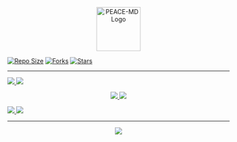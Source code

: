 <p align="center">
  <img src="https://files.catbox.moe/y3ifqx.jpg" alt="PEACE-MD Logo" width="100"/>
</p>

<p align="left">
  <a href="https://github.com/Peacemaker-cyber/PEACE-MD"><img src="https://img.shields.io/github/repo-size/Peacemaker-cyber/PEACE-MD?color=brightgreen&style=for-the-badge&logo=github" alt="Repo Size"/></a>
  <a href="https://github.com/Peacemaker-cyber/PEACE-MD"><img src="https://img.shields.io/github/forks/Peacemaker-cyber/PEACE-MD?style=for-the-badge&logo=github" alt="Forks"/></a>
  <a href="https://github.com/Peacemaker-cyber/PEACE-MD"><img src="https://img.shields.io/github/stars/Peacemaker-cyber/PEACE-MD?style=for-the-badge&color=yellow&logo=github" alt="Stars"/></a>
</p>

---

<p align="left">
  <a href="https://peace-md-5egf.onrender.com/" target="_blank">
    <img src="https://img.shields.io/badge/🧩%20Generate%20Session-009688?style=for-the-badge&logo=whatsapp&logoColor=white"/>
  </a>
  <a href="https://heroku.com/deploy?template=https://github.com/Peacemaker-cyber/Unknown-Error-">
    <img src="https://img.shields.io/badge/🚀%20Deploy%20to%20Heroku-8E44AD?style=for-the-badge&logo=heroku&logoColor=white"/>
  </a>
</p>

<p align="center">
  <a href="https://app.koyeb.com/deploy?type=git&repository=github.com/Peacemaker-cyber/PEACE-MD">
    <img src="https://img.shields.io/badge/🌌%20Deploy%20to%20Koyeb-1F1F1F?style=for-the-badge&logo=koyeb&logoColor=white"/>
  </a>
  <a href="https://railway.app/template/xZVxY3">
    <img src="https://img.shields.io/badge/🚄%20Deploy%20to%20Railway-2C3E50?style=for-the-badge&logo=railway&logoColor=white"/>
  </a>
</p>

<p align="left">
  <a href="https://whatsapp.com/channel/0029VbA9YD323n3ko5xL7J1e">
    <img src="https://img.shields.io/badge/💬%20WhatsApp%20Channel-25D366?style=for-the-badge&logo=whatsapp&logoColor=white"/>
  </a>
  <a href="https://github.com/Peacemaker-cyber/PEACE-MD/fork">
    <img src="https://img.shields.io/badge/⭐%20Fork%20Repo-24292E?style=for-the-badge&logo=github&logoColor=white"/>
  </a>
</p>

---

<p align="center">
  <img src="https://img.shields.io/badge/Made%20with%20💚%20by%20Peacemaker-101010?style=for-the-badge"/>
</p>
